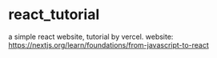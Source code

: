 # react_tutorial
a simple react website, tutorial by vercel. 
website: https://nextjs.org/learn/foundations/from-javascript-to-react
